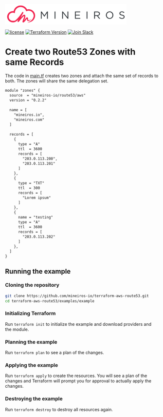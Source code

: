 [<img src="https://raw.githubusercontent.com/mineiros-io/brand/3bffd30e8bdbbde32c143e2650b2faa55f1df3ea/mineiros-primary-logo.svg" width="400"/>][homepage]

[![license][badge-license]][apache20]
[![Terraform Version][badge-terraform]][releases-terraform]
[![Join Slack][badge-slack]][slack]

# Create two Route53 Zones with same Records

The code in [main.tf] creates two zones and attach the same set of records to
both. The zones will share the same delegation set.

```hcl
module "zones" {
  source  = "mineiros-io/route53/aws"
  version = "0.2.2"

  name = [
    "mineiros.io",
    "mineiros.com"
  ]

  records = [
    {
      type = "A"
      ttl  = 3600
      records = [
        "203.0.113.200",
        "203.0.113.201"
      ]
    },
    {
      type = "TXT"
      ttl  = 300
      records = [
        "Lorem ipsum"
      ]
    },
    {
      name = "testing"
      type = "A"
      ttl  = 3600
      records = [
        "203.0.113.202"
      ]
    },
  ]
}
```

## Running the example

### Cloning the repository

```bash
git clone https://github.com/mineiros-io/terraform-aws-route53.git
cd terraform-aws-route53/examples/example
```

### Initializing Terraform

Run `terraform init` to initialize the example and download providers and the module.

### Planning the example

Run `terraform plan` to see a plan of the changes.

### Applying the example

Run `terraform apply` to create the resources.
You will see a plan of the changes and Terraform will prompt you for approval to actually apply the changes.

### Destroying the example

Run `terraform destroy` to destroy all resources again.

<!-- References -->

[main.tf]: https://github.com/mineiros-io/terraform-aws-route53/blob/master/examples/multiple-domains-same-records/main.tf
[homepage]: https://mineiros.io/?ref=terraform-aws-route53
[badge-license]: https://img.shields.io/badge/license-Apache%202.0-brightgreen.svg
[badge-terraform]: https://img.shields.io/badge/terraform-0.13%20and%200.12.20+-623CE4.svg?logo=terraform
[badge-slack]: https://img.shields.io/badge/slack-@mineiros--community-f32752.svg?logo=slack
[releases-terraform]: https://github.com/hashicorp/terraform/releases
[apache20]: https://opensource.org/licenses/Apache-2.0
[slack]: https://join.slack.com/t/mineiros-community/shared_invite/zt-ehidestg-aLGoIENLVs6tvwJ11w9WGg
